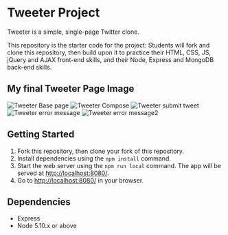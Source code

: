 # Tweeter Project

Tweeter is a simple, single-page Twitter clone.

This repository is the starter code for the project: Students will fork and clone this repository, then build upon it to practice their HTML, CSS, JS, jQuery and AJAX front-end skills, and their Node, Express and MongoDB back-end skills.


## My final Tweeter Page Image

![Tweeter Base page](https://github.com/thasleemafathima/tweeter/blob/master/docs/Tweeter_frontpagebase.png)
![Tweeter Compose](https://github.com/thasleemafathima/tweeter/blob/master/docs/tweeter_frontpagewrite.png)
![Tweeter submit tweet](https://github.com/thasleemafathima/tweeter/blob/master/docs/tweetertweet.png)
![Tweeter error message](https://github.com/thasleemafathima/tweeter/blob/master/docs/tweetererror1.png)
![Tweeter error message2](https://github.com/thasleemafathima/tweeter/blob/master/docs/tweetererror2.png)

## Getting Started

1. Fork this repository, then clone your fork of this repository.
2. Install dependencies using the `npm install` command.
3. Start the web server using the `npm run local` command. The app will be served at <http://localhost:8080/>.
4. Go to <http://localhost:8080/> in your browser.

## Dependencies

- Express
- Node 5.10.x or above
